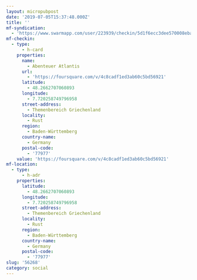 ```yaml
---
layout: micropubpost
date: '2019-07-05T15:37:48.000Z'
title: ''
mf-syndication:
  - 'https://www.swarmapp.com/user/223939/checkin/5d1f6ecc3dee570008eba94a'
mf-checkin:
  - type:
      - h-card
    properties:
      name:
        - Abenteuer Atlantis
      url:
        - 'https://foursquare.com/v/4c8cadf1ed3ab60c5bd56921'
      latitude:
        - 48.2662707060893
      longitude:
        - 7.720258749796958
      street-address:
        - Themenbereich Griechenland
      locality:
        - Rust
      region:
        - Baden-Württemberg
      country-name:
        - Germany
      postal-code:
        - '77977'
    value: 'https://foursquare.com/v/4c8cadf1ed3ab60c5bd56921'
mf-location:
  - type:
      - h-adr
    properties:
      latitude:
        - 48.2662707060893
      longitude:
        - 7.720258749796958
      street-address:
        - Themenbereich Griechenland
      locality:
        - Rust
      region:
        - Baden-Württemberg
      country-name:
        - Germany
      postal-code:
        - '77977'
slug: '56268'
category: social
---
```

